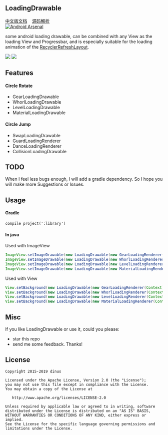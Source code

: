 
## LoadingDrawable
[中文版文档](https://github.com/dinuscxj/LoadingDrawable/blob/master/README-ZH.md)&nbsp;&nbsp;&nbsp;
[源码解析](http://www.jianshu.com/p/1c3c6fc1b7ff)<br/>
[![Android Arsenal](https://img.shields.io/badge/Android%20Arsenal-LoadingDrawable-brightgreen.svg?style=flat)](http://android-arsenal.com/details/1/3450)

 some android loading drawable, can be combined with any View as the loading View and Progressbar,
 and is especially suitable for the loading animation of the [RecyclerRefreshLayout](https://github.com/dinuscxj/RecyclerRefreshLayout).

![](https://raw.githubusercontent.com/dinuscxj/LoadingDrawable/master/Preview/CircleJumpDrawable.gif?width=300)
![](https://raw.githubusercontent.com/dinuscxj/LoadingDrawable/master/Preview/CircleRotateDrawable.gif?width=300)

## Features
#### Circle Rotate
 * GearLoadingDrawable
 * WhorlLoadingDrawable
 * LevelLoadingDrawable
 * MaterialLoadingDrawable

#### Circle Jump
 * SwapLoadingDrawable
 * GuardLoadingRenderer
 * DanceLoadingRenderer
 * CollisionLoadingDrawable

## TODO
 When I feel less bugs enough, I will add a gradle dependency. So I hope you will make more Suggestions or Issues.

## Usage
#### Gradle
 ```
 compile project(':library')
 ```
#### In java

 Used with ImageView
 ```java
 ImageView.setImageDrawable(new LoadingDrawable(new GearLoadingRenderer(Context)));
 ImageView.setImageDrawable(new LoadingDrawable(new WhorlLoadingRenderer(Context)));
 ImageView.setImageDrawable(new LoadingDrawable(new LevelLoadingRenderer(Context)));
 ImageView.setImageDrawable(new LoadingDrawable(new MaterialLoadingRenderer(Context)));
  ```

 Used with View
 ```java
 View.setBackground(new LoadingDrawable(new GearLoadingRenderer(Context)));
 View.setBackground(new LoadingDrawable(new WhorlLoadingRenderer(Context)));
 View.setBackground(new LoadingDrawable(new LevelLoadingRenderer(Context)));
 View.setBackground(new LoadingDrawable(new MaterialLoadingRenderer(Context)));
  ```

## Misc
 If you like LoadingDrawable or use it, could you please:

 * star this repo
 * send me some feedback. Thanks!

## License
    Copyright 2015-2019 dinus

    Licensed under the Apache License, Version 2.0 (the "License");
    you may not use this file except in compliance with the License.
    You may obtain a copy of the License at

       http://www.apache.org/licenses/LICENSE-2.0

    Unless required by applicable law or agreed to in writing, software
    distributed under the License is distributed on an "AS IS" BASIS,
    WITHOUT WARRANTIES OR CONDITIONS OF ANY KIND, either express or implied.
    See the License for the specific language governing permissions and
    limitations under the License.
